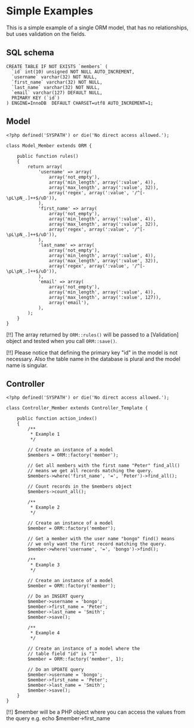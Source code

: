 # Simple Examples

This is a simple example of a single ORM model, that has no relationships, but uses validation on the fields. 

## SQL schema

    CREATE TABLE IF NOT EXISTS `members` (
      `id` int(10) unsigned NOT NULL AUTO_INCREMENT,
      `username` varchar(32) NOT NULL,
      `first_name` varchar(32) NOT NULL,
      `last_name` varchar(32) NOT NULL,
      `email` varchar(127) DEFAULT NULL,
      PRIMARY KEY (`id`)
    ) ENGINE=InnoDB  DEFAULT CHARSET=utf8 AUTO_INCREMENT=1;

## Model
    
    <?php defined('SYSPATH') or die('No direct access allowed.');

    class Model_Member extends ORM {

        public function rules()
        {
            return array(
                'username' => array(
                    array('not_empty'),
                    array('min_length', array(':value', 4)),
                    array('max_length', array(':value', 32)),
                    array('regex', array(':value', '/^[-\pL\pN_.]++$/uD')),
                ),
                'first_name' => array(
                    array('not_empty'),
                    array('min_length', array(':value', 4)),
                    array('max_length', array(':value', 32)),
                    array('regex', array(':value', '/^[-\pL\pN_.]++$/uD')),
                ),
                'last_name' => array(
                    array('not_empty'),
                    array('min_length', array(':value', 4)),
                    array('max_length', array(':value', 32)),
                    array('regex', array(':value', '/^[-\pL\pN_.]++$/uD')),
                ),
                'email' => array(
                    array('not_empty'),
                    array('min_length', array(':value', 4)),
                    array('max_length', array(':value', 127)),
                    array('email'),
                ),
            );
        }
    }

[!!] The array returned by `ORM::rules()` will be passed to a [Validation] object and tested when you call `ORM::save()`. 

[!!] Please notice that defining the primary key "id" in the model is not necessary. Also the table name in the database is plural and the model name is singular.

## Controller

    <?php defined('SYSPATH') or die('No direct access allowed.');
    
    class Controller_Member extends Controller_Template {
        
        public function action_index()
        {
            /**
             * Example 1
             */
            
            // Create an instance of a model
            $members = ORM::factory('member');
            
            // Get all members with the first name "Peter" find_all()
            // means we get all records matching the query.
            $members->where('first_name', '=', 'Peter')->find_all();

            // Count records in the $members object
            $members->count_all();
            
            /**
             * Example 2
             */
            
            // Create an instance of a model
            $member = ORM::factory('member');
            
            // Get a member with the user name "bongo" find() means
            // we only want the first record matching the query.
            $member->where('username', '=', 'bongo')->find();
            
            /**
             * Example 3
             */
            
            // Create an instance of a model
            $member = ORM::factory('member');
            
            // Do an INSERT query
            $member->username = 'bongo';
            $member->first_name = 'Peter';
            $member->last_name = 'Smith';
            $member->save();
            
            /**
             * Example 4
             */
            
            // Create an instance of a model where the
            // table field "id" is "1"
            $member = ORM::factory('member', 1);
            
            // Do an UPDATE query
            $member->username = 'bongo';
            $member->first_name = 'Peter';
            $member->last_name = 'Smith';
            $member->save();
        }
    }

[!!] $member will be a PHP object where you can access the values from the query e.g. echo $member->first_name
